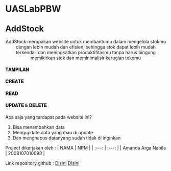 # UASLabPBW

## <b><big>AddStock</big></b>
    
 <p align="center">AddStock merupakan website untuk membantumu dalam mengelola stokmu dengan lebih mudah dan efisien, 
    sehingga stok dapat lebih mudah terkendali dan meningkatkan produktifitasmu tanpa harus bingung memikirkan 
    stok dan meminimalisir kerugian tokomu</p>
    
<h4>𝐓𝐀𝐌𝐏𝐈𝐋𝐀𝐍</h4>
  
  
  
<h4>𝐂𝐑𝐄𝐀𝐓𝐄</h4>
  
   
  
<h4>𝐑𝐄𝐀𝐃</h4>
  
  
  
<h4>𝐔𝐏𝐃𝐀𝐓𝐄 & 𝐃𝐄𝐋𝐄𝐓𝐄</h4>

  
  Apa saja yang terdapat pada website ini?
  1. Bisa menambahkan data
  2. Mengupdate data yang mau di update
  3. Dan menghapus datanyang sudah tidak di inginkan

Project dikerjakan oleh :
|     NAMA  | NPM |
| :---: | :---: |
| Amanda Arga Nabila |  2008107010093 |

Link repository github :
<a href="https://github.com/amandaarga/UASLabPBW.git" target="_blank"> Disini</a>
<a href="https://youtu.be/bgms9x3B5-o" target="_blank"> Disini</a>

    
